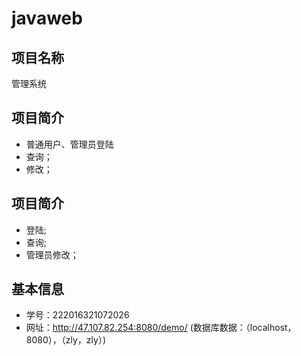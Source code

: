 # javaweb



## 项目名称
   管理系统

## 项目简介
- 普通用户、管理员登陆
- 查询；
- 修改；

## 项目简介
- 登陆;
- 查询;
- 管理员修改；


## 基本信息
- 学号：222016321072026
- 网址：http://47.107.82.254:8080/demo/  (数据库数据：（localhost，8080），（zly，zly）)
